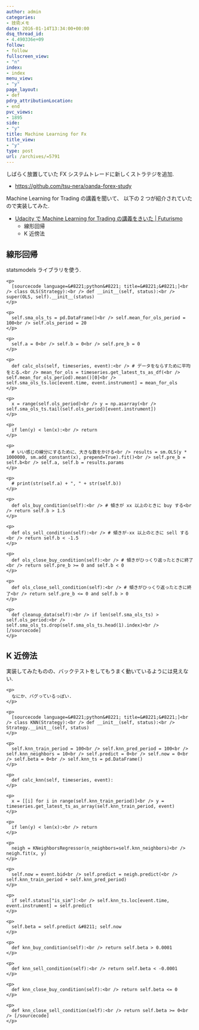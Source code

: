 ```yaml
---
author: admin
categories:
- 技術メモ
date: 2016-01-14T13:34:00+00:00
dsq_thread_id:
- 4.490336e+09
follow:
- follow
fullscreen_view:
- "n"
index:
- index
menu_view:
- "y"
page_layout:
- def
pdrp_attributionLocation:
- end
pvc_views:
- 1895
side:
- "y"
title: Machine Learning for Fx
title_view:
- "y"
type: post
url: /archives/=5791
---
```


しばらく放置していた FX システムトレードに新しくストラテジを追加. 

<ul class="org-ul">
  <li>
    <a href="https://github.com/tsu-nera/oanda-forex-study">https://github.com/tsu-nera/oanda-forex-study</a>
  </li>
</ul>

Machine Learning for Trading の講義を聞いて、 以下の 2 つが紹介されていたので実装してみた. 

<ul class="org-ul">
  <li>
    <a href="http://futurismo.biz/archives/5636">Udacity で Machine Learning for Trading の講義をきいた | Futurismo</a> <ul class="org-ul">
      <li>
        線形回帰
      </li>
      <li>
        K 近傍法
      </li>
    </ul>
  </li>
</ul>

<div id="outline-container-orgheadline1" class="outline-2">
  <h2 id="orgheadline1">
    線形回帰
  </h2>
  
  <div class="outline-text-2" id="text-orgheadline1">
    <p>
      statsmodels ライブラリを使う.
    </p>
    
    <p>
      [sourcecode language=&#8221;python&#8221; title=&#8221;&#8221;]<br /> class OLS(Strategy):<br /> def __init__(self, status):<br /> super(OLS, self).__init__(status)
    </p>
    
    <p>
      self.sma_ols_ts = pd.DataFrame()<br /> self.mean_for_ols_period = 100<br /> self.ols_period = 20
    </p>
    
    <p>
      self.a = 0<br /> self.b = 0<br /> self.pre_b = 0
    </p>
    
    <p>
      def calc_ols(self, timeseries, event):<br /> # データをならすために平均をとる.<br /> mean_for_ols = timeseries.get_latest_ts_as_df(<br /> self.mean_for_ols_period).mean()[0]<br /> self.sma_ols_ts.loc[event.time, event.instrument] = mean_for_ols
    </p>
    
    <p>
      x = range(self.ols_period)<br /> y = np.asarray(<br /> self.sma_ols_ts.tail(self.ols_period)[event.instrument])
    </p>
    
    <p>
      if len(y) < len(x):<br /> return
    </p>
    
    <p>
      # いい感じの線分にするために、大きな数をかける<br /> results = sm.OLS(y * 1000000, sm.add_constant(x), prepend=True).fit()<br /> self.pre_b = self.b<br /> self.a, self.b = results.params
    </p>
    
    <p>
      # print(str(self.a) + ", " + str(self.b))
    </p>
    
    <p>
      def ols_buy_condition(self):<br /> # 傾きが xx 以上のときに buy する<br /> return self.b > 1.5
    </p>
    
    <p>
      def ols_sell_condition(self):<br /> # 傾きが-xx 以上のときに sell する<br /> return self.b < -1.5
    </p>
    
    <p>
      def ols_close_buy_condition(self):<br /> # 傾きがひっくり返ったときに終了<br /> return self.pre_b >= 0 and self.b < 0
    </p>
    
    <p>
      def ols_close_sell_condition(self):<br /> # 傾きがひっくり返ったときに終了<br /> return self.pre_b <= 0 and self.b > 0
    </p>
    
    <p>
      def cleanup_data(self):<br /> if len(self.sma_ols_ts) > self.ols_period:<br /> self.sma_ols_ts.drop(self.sma_ols_ts.head(1).index)<br /> [/sourcecode]
    </p>
  </div>
</div>

<div id="outline-container-orgheadline2" class="outline-2">
  <h2 id="orgheadline2">
    K 近傍法
  </h2>
  
  <div class="outline-text-2" id="text-orgheadline2">
    <p>
      実装してみたものの、バックテストをしてもうまく動いているようには見えない.
    </p>
    
    <p>
      なにか、バグっているっぽい.
    </p>
    
    <p>
      [sourcecode language=&#8221;python&#8221; title=&#8221;&#8221;]<br /> class KNN(Strategy):<br /> def __init__(self, status):<br /> Strategy.__init__(self, status)
    </p>
    
    <p>
      self.knn_train_period = 100<br /> self.knn_pred_period = 100<br /> self.knn_neighbors = 10<br /> self.predict = 0<br /> self.now = 0<br /> self.beta = 0<br /> self.knn_ts = pd.DataFrame()
    </p>
    
    <p>
      def calc_knn(self, timeseries, event):
    </p>
    
    <p>
      x = [[i] for i in range(self.knn_train_period)]<br /> y = timeseries.get_latest_ts_as_array(self.knn_train_period, event)
    </p>
    
    <p>
      if len(y) < len(x):<br /> return
    </p>
    
    <p>
      neigh = KNeighborsRegressor(n_neighbors=self.knn_neighbors)<br /> neigh.fit(x, y)
    </p>
    
    <p>
      self.now = event.bid<br /> self.predict = neigh.predict(<br /> self.knn_train_period + self.knn_pred_period)
    </p>
    
    <p>
      if self.status["is_sim"]:<br /> self.knn_ts.loc[event.time, event.instrument] = self.predict
    </p>
    
    <p>
      self.beta = self.predict &#8211; self.now
    </p>
    
    <p>
      def knn_buy_condition(self):<br /> return self.beta > 0.0001
    </p>
    
    <p>
      def knn_sell_condition(self):<br /> return self.beta < -0.0001
    </p>
    
    <p>
      def knn_close_buy_condition(self):<br /> return self.beta <= 0
    </p>
    
    <p>
      def knn_close_sell_condition(self):<br /> return self.beta >= 0<br /> [/sourcecode]
    </p>
  </div>
</div>
